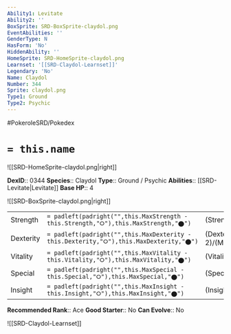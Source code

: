 ```yaml
---
Ability1: Levitate
Ability2: ''
BoxSprite: SRD-BoxSprite-claydol.png
EventAbilities: ''
GenderType: N
HasForm: 'No'
HiddenAbility: ''
HomeSprite: SRD-HomeSprite-claydol.png
Learnset: '[[SRD-Claydol-Learnset]]'
Legendary: 'No'
Name: Claydol
Number: 344
Sprite: claydol.png
Type1: Ground
Type2: Psychic
---
```


#PokeroleSRD/Pokedex

# `= this.name`

![[SRD-HomeSprite-claydol.png|right]]

**DexID**:: 0344
**Species**:: Claydol
**Type**:: Ground / Psychic
**Abilities**:: [[SRD-Levitate|Levitate]]
**Base HP**:: 4

![[SRD-BoxSprite-claydol.png|right]]

|           |                                                                                        |                                          |
| --------- | -------------------------------------------------------------------------------------- | ---------------------------------------- |
| Strength  | `= padleft(padright("",this.MaxStrength - this.Strength,"⭘"),this.MaxStrength,"⬤")`    | (Strength::2)/(MaxStrength::5)   |
| Dexterity | `= padleft(padright("",this.MaxDexterity - this.Dexterity,"⭘"),this.MaxDexterity,"⬤")` | (Dexterity:: 2)/(MaxDexterity::5) |
| Vitality  | `= padleft(padright("",this.MaxVitality - this.Vitality,"⭘"),this.MaxVitality,"⬤")`    | (Vitality::3)/(MaxVitality::6)   |
| Special   | `= padleft(padright("",this.MaxSpecial - this.Special,"⭘"),this.MaxSpecial,"⬤")`       | (Special::2)/(MaxSpecial::5)     |
| Insight   | `= padleft(padright("",this.MaxInsight - this.Insight,"⭘"),this.MaxInsight,"⬤")`       | (Insight::3)/(MaxInsight::6)     |

**Recommended Rank**:: Ace
**Good Starter**:: No
**Can Evolve**:: No

![[SRD-Claydol-Learnset]]